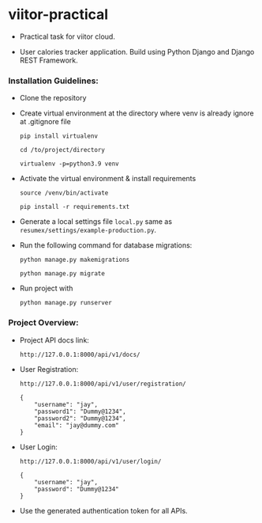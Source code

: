 # viitor-practical

- Practical task for viitor cloud.

- User calories tracker application. Build using Python Django and Django REST Framework.

### Installation Guidelines:

- Clone the repository


- Create virtual environment at the directory where venv is already ignore at .gitignore file
    
    ```
    pip install virtualenv
    ```
  
    ```
    cd /to/project/directory
    ```
  
    ```
    virtualenv -p=python3.9 venv
    ```

- Activate the virtual environment & install requirements
    
    ```
    source /venv/bin/activate
    ```
  
    ```
    pip install -r requirements.txt
    ```

- Generate a local settings file `local.py` same as `resumex/settings/example-production.py`.


- Run the following command for database migrations:

    ```
    python manage.py makemigrations
    ```
  
    ```
    python manage.py migrate
    ```

- Run project with

    ```
    python manage.py runserver
    ```
  
### Project Overview:

- Project API docs link:

    ```
    http://127.0.0.1:8000/api/v1/docs/
    ```
  
- User Registration:

    ```
    http://127.0.0.1:8000/api/v1/user/registration/
  
    {
        "username": "jay",
        "password1": "Dummy@1234",
        "password2": "Dummy@1234",
        "email": "jay@dummy.com"
    }
    ```
  
- User Login:

    ```
    http://127.0.0.1:8000/api/v1/user/login/
  
    {
        "username": "jay",
        "password": "Dummy@1234"
    }
    ```
  
- Use the generated authentication token for all APIs.